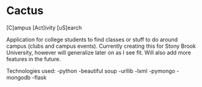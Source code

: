 Cactus
======

[C]ampus [Act]ivity [uS]earch

Application for college students to find classes or stuff to do around campus (clubs and campus events). Currently creating this for Stony Brook University, however will generalize later on as I see fit. Will also add more features in the future.

Technologies used:
-python
-beautiful soup
-urllib
-lxml
-pymongo 
-mongodb
-flask
